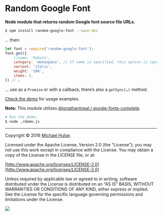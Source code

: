 # Random Google Font

**Node module that returns random Google font source file URLs.**

```bash
$ npm install random-google-font --save-dev
```

… then:

```js
let font = require('random-google-font');
font.get({
	//name: 'Roboto',
	category: 'monospace', // If name is specified, this option is ignored.
	variant: 'italic',
	weight: '100',
	items: 2,
}) // …
```

… use as a `Promise` or with a callback; there’s also a `getSync(…)` method.

[Check the demo](demo.js) for usage examples.

**Note:** This module utilizes [@jonathantneal / google-fonts-complete](https://github.com/jonathantneal/google-fonts-complete).

```bash
# Run the demo:
$ node ./demo.js
```

---

Copyright © 2016 [Michael Hulse](http://mky.io).

Licensed under the Apache License, Version 2.0 (the “License”); you may not use this work except in compliance with the License. You may obtain a copy of the License in the LICENSE file, or at:

[http://www.apache.org/licenses/LICENSE-2.0](http://www.apache.org/licenses/LICENSE-2.0)

Unless required by applicable law or agreed to in writing, software distributed under the License is distributed on an “AS IS” BASIS, WITHOUT WARRANTIES OR CONDITIONS OF ANY KIND, either express or implied. See the License for the specific language governing permissions and limitations under the License.

<img src="https://github.global.ssl.fastly.net/images/icons/emoji/octocat.png">
